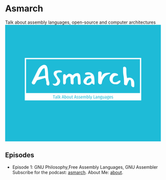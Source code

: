 # Asmarch
Talk about assembly languages, open-source and computer architectures
![asmarch logo](asmarch.png "asmarch logo")
## Episodes
+ Episode 1: GNU Philosophy,Free Assembly Languages, GNU Assembler
Subscribe for the podcast: [asmarch](https://vrstanchev.github.io/asmarch/feed.xml).
About Me: [about](https://vrstanchev.github.io/vrstanchev).
